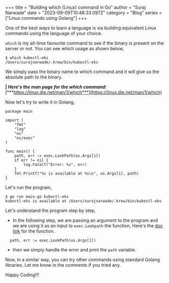 +++
title = "Building which (Linux) command in Go"
author = "Suraj Narwade"
date = "2023-09-09T10:48:33.097Z"
category = "Blog"
series = ["Linux commands using Golang"]
+++

One of the best ways to learn a language is via building equivalent Linux commands using the language of your choice.


`which` is my all\-time favourite command to see if the binary is present on the server or not. You can see which usage as shown below,



```
$ which kubectl-eks
/Users/surajnarwade/.krew/bin/kubectl-eks

```

We simply pass the binary name to which command and it will give us the absolute path to the binary.


**\| *Here's the man page for the which command:*** [***https://linux.die.net/man/1/which***](https://linux.die.net/man/1/which)


Now let's try to write it in Golang,



```
package main

import (
    "fmt"
    "log"
    "os"
    "os/exec"
)

func main() {
    path, err := exec.LookPath(os.Args[1])
    if err != nil {
        log.Fatalf("Error: %s", err)
    }
    fmt.Printf("%s is available at %s\n", os.Args[1], path)
}

```

Let's run the program,



```
$ go run main.go kubectl-eks
kubectl-eks is available at /Users/surajnarwade/.krew/bin/kubectl-eks

```

Let's understand the program step by step,


* In the following step, we are passing an argument to the program and we are using it as an input to `exec.Lookpath` the function, Here's the [doc link](https://pkg.go.dev/os/exec#LookPath) for the function.



```
  path, err := exec.LookPath(os.Args[1])

```
* then we simply handle the error and print the `path` variable.


Now, in a similar way, you can try other commands using standard Golang libraries. Let me know in the comments if you tried any.


Happy Coding!!!


